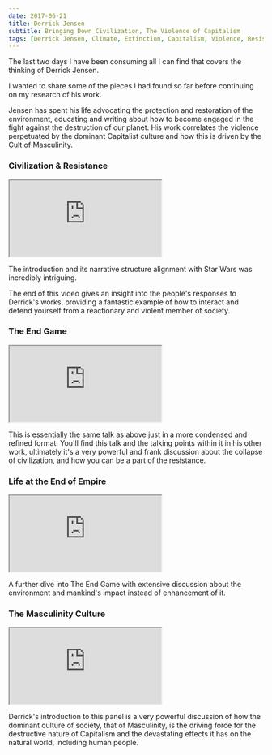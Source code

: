 ```yaml
---
date: 2017-06-21
title: Derrick Jensen
subtitle: Bringing Down Civilization, The Violence of Capitalism
tags: [Derrick Jensen, Climate, Extinction, Capitalism, Violence, Resist, America]
---
```


The last two days I have been consuming all I can find that covers the thinking of Derrick Jensen.

I wanted to share some of the pieces I had found so far before continuing on my research of his work.

Jensen has spent his life advocating the protection and restoration of the environment, educating and writing about how to become engaged in the fight against the destruction of our planet. His work correlates the violence perpetuated by the dominant Capitalist culture and how this is driven by the Cult of Masculinity.

### Civilization & Resistance

<div class="embed-container">
  <iframe src="https://www.youtube.com/embed/LHEgpjsGPss" allowfullscreen></iframe>
</div>

The introduction and its narrative structure alignment with Star Wars was incredibly intriguing.

The end of this video gives an insight into the people's responses to Derrick's works, providing a fantastic example of how to interact and defend yourself from a reactionary and violent member of society.

### The End Game

<div class="embed-container">
  <iframe src="https://www.youtube.com/embed/mtuxHVD4Srw" allowfullscreen></iframe>
</div>

This is essentially the same talk as above just in a more condensed and refined format. You'll find this talk and the talking points within it in his other work, ultimately it's a very powerful and frank discussion about the collapse of civilization, and how you can be a part of the resistance.

### Life at the End of Empire

<div class="embed-container">
  <iframe src="https://www.youtube.com/embed/L-QtSGZq-FU" allowfullscreen></iframe>
</div>

A further dive into The End Game with extensive discussion about the environment and mankind's impact instead of enhancement of it.

### The Masculinity Culture

<div class="embed-container">
  <iframe src="https://www.youtube.com/embed/q1qa4YG70TI" allowfullscreen></iframe>
</div>

Derrick's introduction to this panel is a very powerful discussion of how the dominant culture of society, that of Masculinity, is the driving force for the destructive nature of Capitalism and the devastating effects it has on the natural world, including human people.
